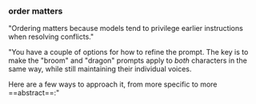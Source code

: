 ### order matters
"Ordering matters because models tend to privilege earlier instructions when resolving conflicts."

"You have a couple of options for how to refine the prompt. The key is to make the "broom" and "dragon" prompts apply to _both_ characters in the same way, while still maintaining their individual voices.

Here are a few ways to approach it, from more specific to more ==abstract==:"
